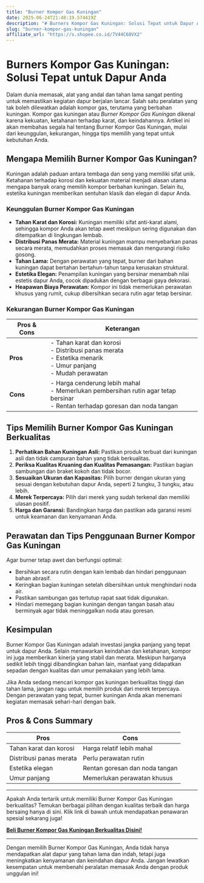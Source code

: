 ```yaml
---
title: "Burner Kompor Gas Kuningan"
date: 2025-06-24T21:48:19.574419Z
description: "# Burners Kompor Gas Kuningan: Solusi Tepat untuk Dapur Anda..."
slug: "burner-kompor-gas-kuningan"
affiliate_url: "https://s.shopee.co.id/7V44C68VX2"
---
```

# Burners Kompor Gas Kuningan: Solusi Tepat untuk Dapur Anda

Dalam dunia memasak, alat yang andal dan tahan lama sangat penting untuk memastikan kegiatan dapur berjalan lancar. Salah satu peralatan yang tak boleh dilewatkan adalah kompor gas, terutama yang berbahan kuningan. Kompor gas kuningan atau *Burner Kompor Gas Kuningan* dikenal karena kekuatan, ketahanan terhadap karat, dan keindahannya. Artikel ini akan membahas segala hal tentang Burner Kompor Gas Kuningan, mulai dari keunggulan, kekurangan, hingga tips memilih yang tepat untuk kebutuhan Anda.

## Mengapa Memilih Burner Kompor Gas Kuningan?

Kuningan adalah paduan antara tembaga dan seng yang memiliki sifat unik. Ketahanan terhadap korosi dan kekuatan material menjadi alasan utama mengapa banyak orang memilih kompor berbahan kuningan. Selain itu, estetika kuningan memberikan sentuhan klasik dan elegan di dapur Anda.

### Keunggulan Burner Kompor Gas Kuningan

- **Tahan Karat dan Korosi:** Kuningan memiliki sifat anti-karat alami, sehingga kompor Anda akan tetap awet meskipun sering digunakan dan ditempatkan di lingkungan lembab.
- **Distribusi Panas Merata:** Material kuningan mampu menyebarkan panas secara merata, memudahkan proses memasak dan mengurangi risiko gosong.
- **Tahan Lama:** Dengan perawatan yang tepat, burner dari bahan kuningan dapat bertahan bertahun-tahun tanpa kerusakan struktural.
- **Estetika Elegan:** Penampilan kuningan yang bersinar menambah nilai estetis dapur Anda, cocok dipadukan dengan berbagai gaya dekorasi.
- **Heapawan Biaya Perawatan:** Kompor ini tidak memerlukan perawatan khusus yang rumit, cukup dibersihkan secara rutin agar tetap bersinar.

### Kekurangan Burner Kompor Gas Kuningan

| **Pros & Cons** | **Keterangan** |
|-----------------|----------------|
| **Pros** | - Tahan karat dan korosi<br>- Distribusi panas merata<br>- Estetika menarik<br>- Umur panjang<br>- Mudah perawatan |
| **Cons** | - Harga cenderung lebih mahal<br>- Memerlukan pembersihan rutin agar tetap bersinar<br>- Rentan terhadap goresan dan noda tangan |

## Tips Memilih Burner Kompor Gas Kuningan Berkualitas

1. **Perhatikan Bahan Kuningan Asli:** Pastikan produk terbuat dari kuningan asli dan tidak campuran bahan yang tidak berkualitas.
2. **Periksa Kualitas Kruaning dan Kualitas Pemasangan:** Pastikan bagian sambungan dan braket kokoh dan tidak bocor.
3. **Sesuaikan Ukuran dan Kapasitas:** Pilih burner dengan ukuran yang sesuai dengan kebutuhan dapur Anda, seperti 2 tungku, 3 tungku, atau lebih.
4. **Merek Terpercaya:** Pilih dari merek yang sudah terkenal dan memiliki ulasan positif.
5. **Harga dan Garansi:** Bandingkan harga dan pastikan ada garansi resmi untuk keamanan dan kenyamanan Anda.

## Perawatan dan Tips Penggunaan Burner Kompor Gas Kuningan

Agar burner tetap awet dan berfungsi optimal:

- Bersihkan secara rutin dengan kain lembab dan hindari penggunaan bahan abrasif.
- Keringkan bagian kuningan setelah dibersihkan untuk menghindari noda air.
- Pastikan sambungan gas tertutup rapat saat tidak digunakan.
- Hindari memegang bagian kuningan dengan tangan basah atau berminyak agar tidak meninggalkan noda atau goresan.

## Kesimpulan

Burner Kompor Gas Kuningan adalah investasi jangka panjang yang tepat untuk dapur Anda. Selain menawarkan keindahan dan ketahanan, kompor ini juga memberikan kinerja yang stabil dan merata. Meskipun harganya sedikit lebih tinggi dibandingkan bahan lain, manfaat yang didapatkan sepadan dengan kualitas dan umur pemakaian yang lebih lama.

Jika Anda sedang mencari kompor gas kuningan berkualitas tinggi dan tahan lama, jangan ragu untuk memilih produk dari merek terpercaya. Dengan perawatan yang tepat, burner kuningan Anda akan menemani kegiatan memasak sehari-hari dengan baik.

## Pros & Cons Summary

| **Pros** | **Cons** |
|-------------|------------|
| Tahan karat dan korosi | Harga relatif lebih mahal |
| Distribusi panas merata | Perlu perawatan rutin |
| Estetika elegan | Rentan goresan dan noda tangan |
| Umur panjang | Memerlukan perawatan khusus |

---

Apakah Anda tertarik untuk memiliki Burner Kompor Gas Kuningan berkualitas? Temukan berbagai pilihan dengan kualitas terbaik dan harga bersaing hanya di sini. Klik link di bawah untuk mendapatkan penawaran spesial sekarang juga!

[**Beli Burner Kompor Gas Kuningan Berkualitas Disini!**](https://s.shopee.co.id/7V44C68VX2)

---

Dengan memilih Burner Kompor Gas Kuningan, Anda tidak hanya mendapatkan alat dapur yang tahan lama dan indah, tetapi juga meningkatkan kenyamanan dan keindahan dapur Anda. Jangan lewatkan kesempatan untuk membenahi peralatan memasak Anda dengan produk unggulan ini!